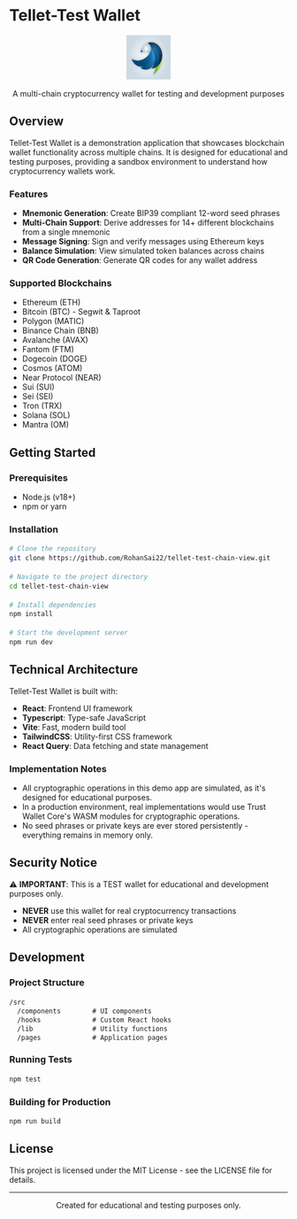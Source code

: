 
# Tellet-Test Wallet

<p align="center">
  <img src="public/favicon.png" alt="Tellet-Test Wallet Logo" width="80" height="80">
</p>

<p align="center">
  A multi-chain cryptocurrency wallet for testing and development purposes
</p>

## Overview

Tellet-Test Wallet is a demonstration application that showcases blockchain wallet functionality across multiple chains. It is designed for educational and testing purposes, providing a sandbox environment to understand how cryptocurrency wallets work.

### Features

- **Mnemonic Generation**: Create BIP39 compliant 12-word seed phrases
- **Multi-Chain Support**: Derive addresses for 14+ different blockchains from a single mnemonic
- **Message Signing**: Sign and verify messages using Ethereum keys
- **Balance Simulation**: View simulated token balances across chains
- **QR Code Generation**: Generate QR codes for any wallet address

### Supported Blockchains

- Ethereum (ETH)
- Bitcoin (BTC) - Segwit & Taproot
- Polygon (MATIC)
- Binance Chain (BNB)
- Avalanche (AVAX)
- Fantom (FTM)
- Dogecoin (DOGE)
- Cosmos (ATOM)
- Near Protocol (NEAR)
- Sui (SUI)
- Sei (SEI)
- Tron (TRX)
- Solana (SOL)
- Mantra (OM)

## Getting Started

### Prerequisites

- Node.js (v18+)
- npm or yarn

### Installation

```bash
# Clone the repository
git clone https://github.com/RohanSai22/tellet-test-chain-view.git

# Navigate to the project directory
cd tellet-test-chain-view

# Install dependencies
npm install

# Start the development server
npm run dev
```

## Technical Architecture

Tellet-Test Wallet is built with:

- **React**: Frontend UI framework
- **Typescript**: Type-safe JavaScript
- **Vite**: Fast, modern build tool
- **TailwindCSS**: Utility-first CSS framework
- **React Query**: Data fetching and state management

### Implementation Notes

- All cryptographic operations in this demo app are simulated, as it's designed for educational purposes.
- In a production environment, real implementations would use Trust Wallet Core's WASM modules for cryptographic operations.
- No seed phrases or private keys are ever stored persistently - everything remains in memory only.

## Security Notice

⚠️ **IMPORTANT**: This is a TEST wallet for educational and development purposes only. 

- **NEVER** use this wallet for real cryptocurrency transactions
- **NEVER** enter real seed phrases or private keys
- All cryptographic operations are simulated

## Development

### Project Structure

```
/src
  /components        # UI components
  /hooks             # Custom React hooks
  /lib               # Utility functions
  /pages             # Application pages
```

### Running Tests

```bash
npm test
```

### Building for Production

```bash
npm run build
```

## License

This project is licensed under the MIT License - see the LICENSE file for details.

---

<p align="center">Created for educational and testing purposes only.</p>
